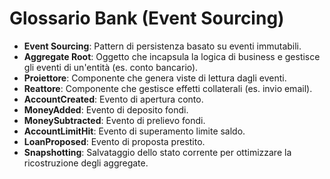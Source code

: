 # Glossario Bank (Event Sourcing)

- **Event Sourcing**: Pattern di persistenza basato su eventi immutabili.
- **Aggregate Root**: Oggetto che incapsula la logica di business e gestisce gli eventi di un'entità (es. conto bancario).
- **Proiettore**: Componente che genera viste di lettura dagli eventi.
- **Reattore**: Componente che gestisce effetti collaterali (es. invio email).
- **AccountCreated**: Evento di apertura conto.
- **MoneyAdded**: Evento di deposito fondi.
- **MoneySubtracted**: Evento di prelievo fondi.
- **AccountLimitHit**: Evento di superamento limite saldo.
- **LoanProposed**: Evento di proposta prestito.
- **Snapshotting**: Salvataggio dello stato corrente per ottimizzare la ricostruzione degli aggregate. 
